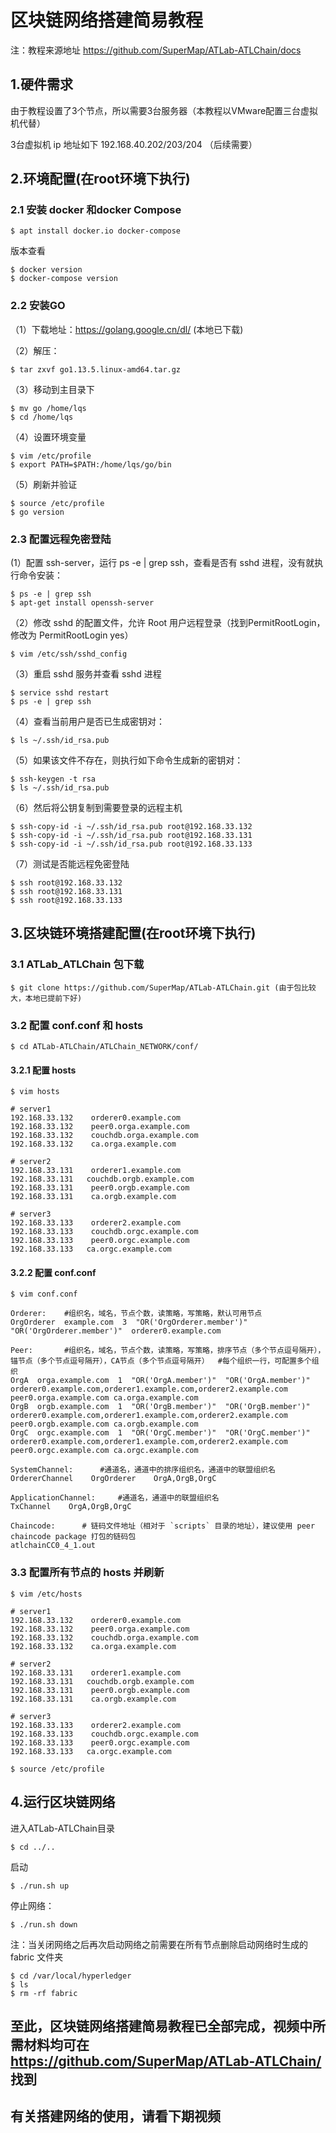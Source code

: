 

#  区块链网络搭建简易教程

注：教程来源地址 https://github.com/SuperMap/ATLab-ATLChain/docs 

## 1.硬件需求
由于教程设置了3个节点，所以需要3台服务器（本教程以VMware配置三台虚拟机代替）

3台虚拟机 ip 地址如下 192.168.40.202/203/204 （后续需要）

## 2.环境配置(在root环境下执行) 
		
### 2.1 安装 docker 和docker Compose

```shell
$ apt install docker.io docker-compose
```
版本查看

```shell
$ docker version  
$ docker-compose version
```		

### 2.2 安装GO

（1）下载地址：https://golang.google.cn/dl/  (本地已下载)

（2）解压： 

```shell
$ tar zxvf go1.13.5.linux-amd64.tar.gz 
```		

（3）移动到主目录下

```shell
$ mv go /home/lqs 
$ cd /home/lqs
```		

（4）设置环境变量

```shell
$ vim /etc/profile 
$ export PATH=$PATH:/home/lqs/go/bin
```	

（5）刷新并验证

```shell
$ source /etc/profile
$ go version
```	
				
### 2.3 配置远程免密登陆

(1）配置 ssh-server，运行 ps -e | grep ssh，查看是否有 sshd 进程，没有就执行命令安装：

```shell
$ ps -e | grep ssh
$ apt-get install openssh-server
```	

（2）修改 sshd 的配置文件，允许 Root 用户远程登录（找到PermitRootLogin，修改为 PermitRootLogin yes）

```shell
$ vim /etc/ssh/sshd_config	
```	

（3）重启 sshd 服务并查看 sshd 进程

```shell
$ service sshd restart
$ ps -e | grep ssh
```	

（4）查看当前用户是否已生成密钥对：

```shell
$ ls ~/.ssh/id_rsa.pub
```	

（5）如果该文件不存在，则执行如下命令生成新的密钥对：

```shell
$ ssh-keygen -t rsa
$ ls ~/.ssh/id_rsa.pub
```	

（6）然后将公钥复制到需要登录的远程主机

```shell
$ ssh-copy-id -i ~/.ssh/id_rsa.pub root@192.168.33.132
$ ssh-copy-id -i ~/.ssh/id_rsa.pub root@192.168.33.131
$ ssh-copy-id -i ~/.ssh/id_rsa.pub root@192.168.33.133
```	

（7）测试是否能远程免密登陆

```shell
$ ssh root@192.168.33.132			
$ ssh root@192.168.33.131			
$ ssh root@192.168.33.133	
```		

##  3.区块链环境搭建配置(在root环境下执行) 

### 3.1 ATLab_ATLChain 包下载

```shell
$ git clone https://github.com/SuperMap/ATLab-ATLChain.git (由于包比较大，本地已提前下好)
```	
		
### 3.2 配置 conf.conf 和 hosts

```shell
$ cd ATLab-ATLChain/ATLChain_NETWORK/conf/
```	
		
#### 3.2.1 配置 hosts 

```shell
$ vim hosts

# server1
192.168.33.132    orderer0.example.com
192.168.33.132    peer0.orga.example.com
192.168.33.132    couchdb.orga.example.com
192.168.33.132    ca.orga.example.com

# server2
192.168.33.131    orderer1.example.com
192.168.33.131   couchdb.orgb.example.com
192.168.33.131    peer0.orgb.example.com
192.168.33.131    ca.orgb.example.com

# server3
192.168.33.133    orderer2.example.com
192.168.33.133    couchdb.orgc.example.com
192.168.33.133    peer0.orgc.example.com
192.168.33.133   ca.orgc.example.com
```

#### 3.2.2 配置 conf.conf

```shell
$ vim conf.conf

Orderer:    #组织名，域名，节点个数，读策略，写策略，默认可用节点
OrgOrderer  example.com  3  "OR('OrgOrderer.member')"  "OR('OrgOrderer.member')"  orderer0.example.com

Peer:       #组织名，域名，节点个数，读策略，写策略，排序节点（多个节点逗号隔开），锚节点（多个节点逗号隔开），CA节点（多个节点逗号隔开）  #每个组织一行，可配置多个组织
OrgA  orga.example.com  1  "OR('OrgA.member')"  "OR('OrgA.member')"  orderer0.example.com,orderer1.example.com,orderer2.example.com  peer0.orga.example.com ca.orga.example.com
OrgB  orgb.example.com  1  "OR('OrgB.member')"  "OR('OrgB.member')"  orderer0.example.com,orderer1.example.com,orderer2.example.com  peer0.orgb.example.com ca.orgb.example.com
OrgC  orgc.example.com  1  "OR('OrgC.member')"  "OR('OrgC.member')"  orderer0.example.com,orderer1.example.com,orderer2.example.com  peer0.orgc.example.com ca.orgc.example.com

SystemChannel:      #通道名，通道中的排序组织名，通道中的联盟组织名
OrdererChannel    OrgOrderer    OrgA,OrgB,OrgC

ApplicationChannel:     #通道名，通道中的联盟组织名
TxChannel    OrgA,OrgB,OrgC

Chaincode:      # 链码文件地址（相对于 `scripts` 目录的地址），建议使用 peer chaincode package 打包的链码包
atlchainCC0_4_1.out
```
		
### 3.3 配置所有节点的 hosts 并刷新		
		
```shell	
$ vim /etc/hosts

# server1
192.168.33.132    orderer0.example.com
192.168.33.132    peer0.orga.example.com
192.168.33.132    couchdb.orga.example.com
192.168.33.132    ca.orga.example.com

# server2
192.168.33.131    orderer1.example.com
192.168.33.131   couchdb.orgb.example.com
192.168.33.131    peer0.orgb.example.com
192.168.33.131    ca.orgb.example.com

# server3
192.168.33.133    orderer2.example.com
192.168.33.133    couchdb.orgc.example.com
192.168.33.133    peer0.orgc.example.com
192.168.33.133   ca.orgc.example.com

$ source /etc/profile
```	

## 4.运行区块链网络
		
进入ATLab-ATLChain目录

 ```shell       
$ cd ../..
```	

启动

```shell
$ ./run.sh up 
```	

停止网络：

```shell
$ ./run.sh down
```	

注：当关闭网络之后再次启动网络之前需要在所有节点删除启动网络时生成的 fabric 文件夹

```shell
$ cd /var/local/hyperledger
$ ls
$ rm -rf fabric
```						
		
## 至此，区块链网络搭建简易教程已全部完成，视频中所需材料均可在 https://github.com/SuperMap/ATLab-ATLChain/ 找到 

## 有关搭建网络的使用，请看下期视频 
